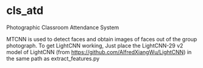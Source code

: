 # cls_atd
Photographic Classroom Attendance System

MTCNN is used to detect faces and obtain images of faces out of the group photograph.
To get LightCNN working, Just place the LightCNN-29 v2 model of LightCNN (from https://github.com/AlfredXiangWu/LightCNN) in the same path as extract_features.py
